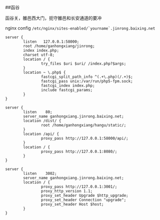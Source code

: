 ##函谷

函谷关，雒邑西大门，扼守雒邑和长安通道的要冲

nginx config
```/etc/nginx/sites-enabled/`yourname`.jinrong.baixing.net```

```
server {
        listen   127.0.0.1:58000;
        root /home/ganhongxiang/jinrong;
        index index.php;
        charset utf-8;
        location / {
                try_files $uri $uri/ /index.php?$args;
        }
        location ~ \.php$ {
                fastcgi_split_path_info ^(.+\.php)(/.+)$;
                fastcgi_pass unix:/var/run/php5-fpm.sock;
                fastcgi_index index.php;
                include fastcgi_params;
        }
}

server {
        listen    80;
        server_name ganhongxiang.jinrong.baixing.net;
        location /dist/ {
                root /home/ganhongxiang/hangu/static/;
        }
        location /api/ {
                proxy_pass http://127.0.0.1:58000/api/;
        }
        location / {
                proxy_pass http://127.0.0.1:8080/;
        }
}

server {
        listen    3002;
        server_name ganhongxiang.jinrong.baixing.net;
        location / {
                proxy_pass http://127.0.0.1:3001/;
                proxy_http_version 1.1;
                proxy_set_header Upgrade $http_upgrade;
                proxy_set_header Connection "upgrade";
                proxy_set_header Host $host;
        }
}

```
